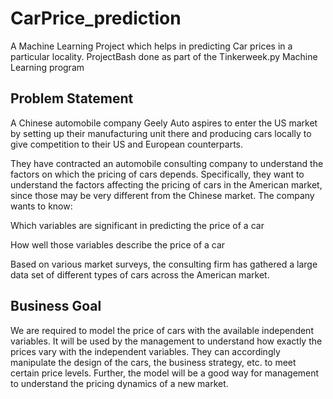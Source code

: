 # CarPrice_prediction
A Machine Learning Project which helps in predicting Car prices in a particular locality.
ProjectBash done as part of the Tinkerweek.py Machine Learning program 

## Problem Statement

A Chinese automobile company Geely Auto aspires to enter the US market by setting up their manufacturing unit there and producing cars locally to give competition to their US and European counterparts.

They have contracted an automobile consulting company to understand the factors on which the pricing of cars depends. Specifically, they want to understand the factors affecting the pricing of cars in the American market, since those may be very different from the Chinese market. The company wants to know:

 Which variables are significant in predicting the price of a car

 How well those variables describe the price of a car

Based on various market surveys, the consulting firm has gathered a large data set of different types of cars across the American market.

## Business Goal

We are required to model the price of cars with the available independent variables. It will be used by the management to understand how exactly the prices vary with the independent variables. They can accordingly manipulate the design of the cars, the business strategy, etc. to meet certain price levels. Further, the model will be a good way for management to understand the pricing dynamics of a new market.
